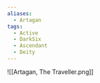 ```yaml
---
aliases:
  - Artagan
tags:
  - Active
  - DarkSix
  - Ascendant
  - Deity
---
```

![[Artagan, The Traveller.png]]
